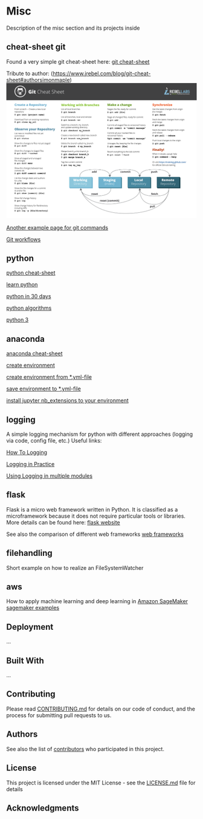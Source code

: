 # Misc

Description of the misc section and its projects inside

## cheat-sheet git
Found a very simple git cheat-sheet here:
[git cheat-sheet](https://www.jrebel.com/blog/git-cheat-sheet)

Tribute to author: (https://www.jrebel.com/blog/git-cheat-sheet#authorsimonmaple)
![alt text](https://github.com/hadze/misc/blob/master/cheatsheet.png)

[Another example page for git commands](https://dzone.com/articles/top-20-git-commands-with-examples)

[Git workflows](https://infos.seibert-media.net/display/Productivity/Git-Workflows+-+Der+Gitflow-Workflow)

## python
[python cheat-sheet](https://github.com/jwasham/coding-interview-university/blob/master/extras/cheat%20sheets/python-cheat-sheet-v1.pdf)

[learn python](https://github.com/trekhleb/learn-python)

[python in 30 days](https://github.com/Asabeneh/30-Days-Of-Python)

[python algorithms](https://github.com/TheAlgorithms/Python)

[python 3](https://github.com/jerry-git/learn-python3)

## anaconda
[anaconda cheat-sheet](https://docs.conda.io/projects/conda/en/4.6.0/_downloads/52a95608c49671267e40c689e0bc00ca/conda-cheatsheet.pdf)

[create environment](https://uoa-eresearch.github.io/eresearch-cookbook/recipe/2014/11/20/conda/)

[create environment from *.yml-file](https://docs.conda.io/projects/conda/en/latest/user-guide/tasks/manage-environments.html#creating-an-environment-from-an-environment-yml-file)

[save environment to *.yml-file](https://docs.conda.io/projects/conda/en/latest/user-guide/tasks/manage-environments.html#exporting-the-environment-yml-file)

[install jupyter nb_extensions to your environment](https://jupyter-contrib-nbextensions.readthedocs.io/en/latest/install.html#conda)

## logging

A simple logging mechanism for python with different approaches (logging via code, config file, etc.)
Useful links:

[How To Logging](https://docs.python.org/3/howto/logging.html#logging-from-multiple-modules)

[Logging in Practice](https://fangpenlin.com/posts/2012/08/26/good-logging-practice-in-python/)

[Using Logging in multiple modules](https://stackoverflow.com/questions/15727420/using-logging-in-multiple-modules)

## flask

Flask is a micro web framework written in Python. It is classified as a microframework because it does not require particular tools or libraries.
More details can be found here:
[flask website](https://en.wikipedia.org/wiki/Flask_(web_framework))

See also the comparison of different web frameworks
[web frameworks](https://en.wikipedia.org/wiki/Comparison_of_web_frameworks)

## filehandling

Short example on how to realize an FileSystemWatcher 

## aws
How to apply machine learning and deep learning in [Amazon SageMaker](https://aws.amazon.com/de/sagemaker/)
[sagemaker examples](https://github.com/awslabs/amazon-sagemaker-examples)

## Deployment

...

## Built With

...
<!--
* [Dropwizard](http://www.dropwizard.io/1.0.2/docs/) - The web framework used
* [Maven](https://maven.apache.org/) - Dependency Management
* [ROME](https://rometools.github.io/rome/) - Used to generate RSS Feeds
-->

## Contributing

Please read [CONTRIBUTING.md](https://gist.github.com/PurpleBooth/b24679402957c63ec426) for details on our code of conduct, and the process for submitting pull requests to us.

## Authors

See also the list of [contributors](https://github.com/your/project/contributors) who participated in this project.

## License

This project is licensed under the MIT License - see the [LICENSE.md](LICENSE.md) file for details

## Acknowledgments

